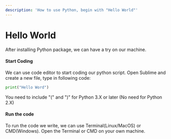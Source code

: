 ```yaml
---
description: 'How to use Python, begin with "Hello World"'
---
```


# Hello World

After installing Python package, we can have a try on our machine.

#### Start Coding

We can use code editor to start coding our python script. Open Sublime and create a new file, type in following code:

```python
print("Hello Word") 
```

You need to include "\(" and "\)" for Python 3.X or later \(No need for Python 2.X\)

#### Run the code

To run the code we write, we can use Terminal\(Linux/MacOS\) or CMD\(Windows\). Open the Terminal or CMD on your own machine.



